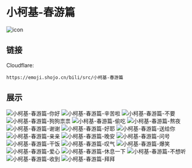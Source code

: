 # 小柯基-春游篇
![icon](https://emoji.shojo.cn/bili/src/小柯基-春游篇/icon.png)
## 链接
Cloudflare:
```
https://emoji.shojo.cn/bili/src/小柯基-春游篇
```
## 展示
![小柯基-春游篇-你好](https://emoji.shojo.cn/bili/src/小柯基-春游篇/小柯基-春游篇-你好.png)
![小柯基-春游篇-辛苦啦](https://emoji.shojo.cn/bili/src/小柯基-春游篇/小柯基-春游篇-辛苦啦.png)
![小柯基-春游篇-不要](https://emoji.shojo.cn/bili/src/小柯基-春游篇/小柯基-春游篇-不要.png)
![小柯基-春游篇-狗狗祟祟](https://emoji.shojo.cn/bili/src/小柯基-春游篇/小柯基-春游篇-狗狗祟祟.png)
![小柯基-春游篇-偷吃](https://emoji.shojo.cn/bili/src/小柯基-春游篇/小柯基-春游篇-偷吃.png)
![小柯基-春游篇-熬夜](https://emoji.shojo.cn/bili/src/小柯基-春游篇/小柯基-春游篇-熬夜.png)
![小柯基-春游篇-谢谢](https://emoji.shojo.cn/bili/src/小柯基-春游篇/小柯基-春游篇-谢谢.png)
![小柯基-春游篇-好耶](https://emoji.shojo.cn/bili/src/小柯基-春游篇/小柯基-春游篇-好耶.png)
![小柯基-春游篇-送给你](https://emoji.shojo.cn/bili/src/小柯基-春游篇/小柯基-春游篇-送给你.png)
![小柯基-春游篇-亲亲](https://emoji.shojo.cn/bili/src/小柯基-春游篇/小柯基-春游篇-亲亲.png)
![小柯基-春游篇-晚安](https://emoji.shojo.cn/bili/src/小柯基-春游篇/小柯基-春游篇-晚安.png)
![小柯基-春游篇-问号](https://emoji.shojo.cn/bili/src/小柯基-春游篇/小柯基-春游篇-问号.png)
![小柯基-春游篇-干饭](https://emoji.shojo.cn/bili/src/小柯基-春游篇/小柯基-春游篇-干饭.png)
![小柯基-春游篇-叹气](https://emoji.shojo.cn/bili/src/小柯基-春游篇/小柯基-春游篇-叹气.png)
![小柯基-春游篇-爆笑](https://emoji.shojo.cn/bili/src/小柯基-春游篇/小柯基-春游篇-爆笑.png)
![小柯基-春游篇-爱心](https://emoji.shojo.cn/bili/src/小柯基-春游篇/小柯基-春游篇-爱心.png)
![小柯基-春游篇-休息一下](https://emoji.shojo.cn/bili/src/小柯基-春游篇/小柯基-春游篇-休息一下.png)
![小柯基-春游篇-不想听](https://emoji.shojo.cn/bili/src/小柯基-春游篇/小柯基-春游篇-不想听.png)
![小柯基-春游篇-收到](https://emoji.shojo.cn/bili/src/小柯基-春游篇/小柯基-春游篇-收到.png)
![小柯基-春游篇-拜拜](https://emoji.shojo.cn/bili/src/小柯基-春游篇/小柯基-春游篇-拜拜.png)
